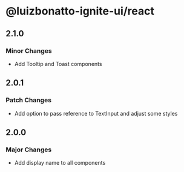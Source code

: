 # @luizbonatto-ignite-ui/react

## 2.1.0

### Minor Changes

- Add Tooltip and Toast components

## 2.0.1

### Patch Changes

- Add option to pass reference to TextInput and adjust some styles

## 2.0.0

### Major Changes

- Add display name to all components
